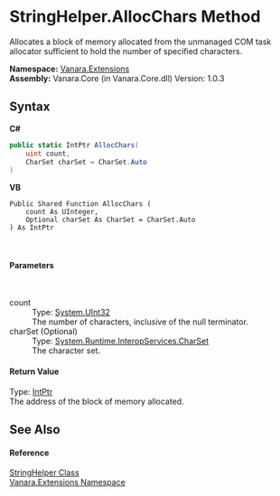 # StringHelper.AllocChars Method 
 

Allocates a block of memory allocated from the unmanaged COM task allocator sufficient to hold the number of specified characters.

**Namespace:**&nbsp;<a href="9abe54ff-18ce-e333-beed-30e855655381">Vanara.Extensions</a><br />**Assembly:**&nbsp;Vanara.Core (in Vanara.Core.dll) Version: 1.0.3

## Syntax

**C#**<br />
``` C#
public static IntPtr AllocChars(
	uint count,
	CharSet charSet = CharSet.Auto
)
```

**VB**<br />
``` VB
Public Shared Function AllocChars ( 
	count As UInteger,
	Optional charSet As CharSet = CharSet.Auto
) As IntPtr
```

<br />

#### Parameters
&nbsp;<dl><dt>count</dt><dd>Type: <a href="http://msdn2.microsoft.com/en-us/library/ctys3981" target="_blank">System.UInt32</a><br />The number of characters, inclusive of the null terminator.</dd><dt>charSet (Optional)</dt><dd>Type: <a href="http://msdn2.microsoft.com/en-us/library/aw448d0k" target="_blank">System.Runtime.InteropServices.CharSet</a><br />The character set.</dd></dl>

#### Return Value
Type: <a href="http://msdn2.microsoft.com/en-us/library/5he14kz8" target="_blank">IntPtr</a><br />The address of the block of memory allocated.

## See Also


#### Reference
<a href="dee9c0a6-9b96-531b-0835-9ab75c41b262">StringHelper Class</a><br /><a href="9abe54ff-18ce-e333-beed-30e855655381">Vanara.Extensions Namespace</a><br />